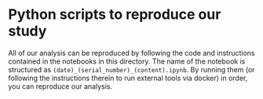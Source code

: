 # Python scripts to reproduce our study

All of our analysis can be reproduced by following the code and instructions contained in the notebooks in this directory.
The name of the notebook is structured as `(date)_(serial_number)_(content).ipynb`. 
By running them (or following the instructions therein to run external tools via docker) in order, you can reproduce our analysis.




